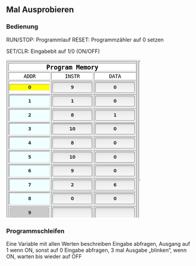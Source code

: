 ## Mal Ausprobieren

<div class="column-left">
<h3>Bedienung</h3>
RUN/STOP: Programmlauf  
RESET: Programmzähler auf 0 setzen  

SET/CLR: Eingabebit auf 1/0 (ON/OFF)  

![](images/controlStart.png)
</div>

<div class="column-right">
<h3>Programmschleifen</h3>
Eine Variable mit allen Werten beschreiben  
Eingabe abfragen, Ausgang auf 1 wenn ON, sonst auf 0  
Eingabe abfragen, 3 mal Ausgabe „blinken“, wenn ON, warten bis wieder auf OFF  
</div>

